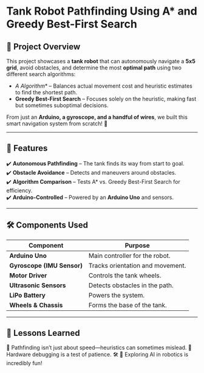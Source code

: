 # Tank Robot Pathfinding Using A* and Greedy Best-First Search  

## 🤖 Project Overview  
This project showcases a **tank robot** that can autonomously navigate a **5x5 grid**, avoid obstacles, and determine the most **optimal path** using two different search algorithms:  

- **A* Algorithm** – Balances actual movement cost and heuristic estimates to find the shortest path.  
- **Greedy Best-First Search** – Focuses solely on the heuristic, making fast but sometimes suboptimal decisions.  

From just an **Arduino, a gyroscope, and a handful of wires**, we built this smart navigation system from scratch! 🚀  

---

## 📜 Features  
✔️ **Autonomous Pathfinding** – The tank finds its way from start to goal.  
✔️ **Obstacle Avoidance** – Detects and maneuvers around obstacles.  
✔️ **Algorithm Comparison** – Tests A* vs. Greedy Best-First Search for efficiency.  
✔️ **Arduino-Controlled** – Powered by an **Arduino Uno** and sensors.  

---

## 🛠️ Components Used  
| Component  | Purpose |
|------------|---------|
| **Arduino Uno**  | Main controller for the robot.  |
| **Gyroscope (IMU Sensor)**  | Tracks orientation and movement.  |
| **Motor Driver**  | Controls the tank wheels.  |
| **Ultrasonic Sensors**  | Detects obstacles in the path.  |
| **LiPo Battery**  | Powers the system.  |
| **Wheels & Chassis**  | Forms the base of the tank.  |

---

## 📖 Lessons Learned

🔹 Pathfinding isn’t just about speed—heuristics can sometimes mislead.
🔹 Hardware debugging is a test of patience. 🛠️
🔹 Exploring AI in robotics is incredibly fun!

